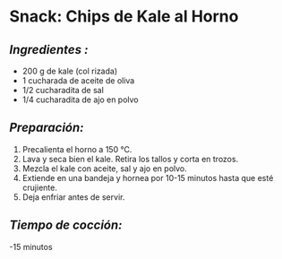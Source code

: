 # Snack: Chips de Kale al Horno


## *Ingredientes :*
- 200 g de kale (col rizada)
- 1 cucharada de aceite de oliva
- 1/2 cucharadita de sal
- 1/4 cucharadita de ajo en polvo

## *Preparación:*
1. Precalienta el horno a 150 °C.
2. Lava y seca bien el kale. Retira los tallos y corta en trozos.
3. Mezcla el kale con aceite, sal y ajo en polvo.
4. Extiende en una bandeja y hornea por 10-15 minutos hasta que esté crujiente.
5. Deja enfriar antes de servir.

## *Tiempo de cocción:* 
-15 minutos  

